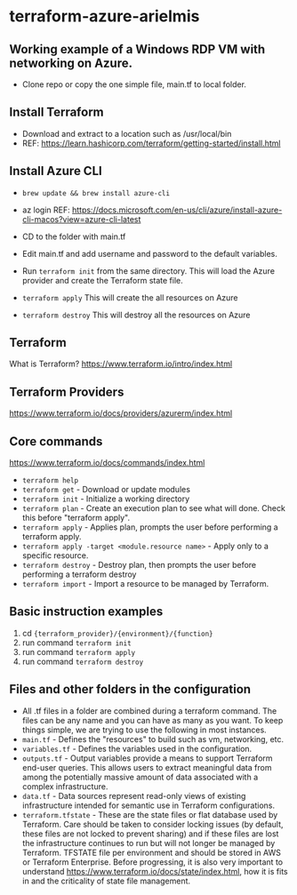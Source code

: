 # terraform-azure-arielmis

## Working example of a Windows RDP VM with networking on Azure.

* Clone repo or copy the one simple file, main.tf to local folder.

## Install Terraform
* Download and extract to a location such as /usr/local/bin
* REF: https://learn.hashicorp.com/terraform/getting-started/install.html

## Install Azure CLI
* `brew update && brew install azure-cli`
* az login
REF: https://docs.microsoft.com/en-us/cli/azure/install-azure-cli-macos?view=azure-cli-latest

* CD to the folder with main.tf

* Edit main.tf and add username and password to the default variables.

* Run `terraform init` from the same directory.
This will load the Azure provider and create the Terraform state file.

* `terraform apply`
This will create the all resources on Azure

* `terraform destroy`
This will destroy all the resources on Azure



## Terraform
What is Terraform?
https://www.terraform.io/intro/index.html

## Terraform Providers
https://www.terraform.io/docs/providers/azurerm/index.html

## Core commands
https://www.terraform.io/docs/commands/index.html
* `terraform help`
* `terraform get` - Download or update modules
* `terraform init` - Initialize a working directory
* `terraform plan` - Create an execution plan to see what will done. Check this before "terraform apply".
* `terraform apply` - Applies plan, prompts the user before performing a terraform apply.
* `terraform apply -target <module.resource name>` - Apply only to a specific resource.
* `terraform destroy` - Destroy plan, then prompts the user before performing a terraform destroy
* `terraform import`  - Import a resource to be managed by Terraform.

## Basic instruction examples
1. cd `{terraform_provider}/{environment}/{function}`
2. run command `terraform init`
3. run command `terraform apply`
4. run command `terraform destroy`

## Files and other folders in the configuration
* All .tf files in a folder are combined during a terraform command. The files can be any name and you can have as many as you want. To keep things simple, we are trying to use the following in most instances.
* `main.tf` - Defines the "resources" to build such as vm, networking, etc.
* `variables.tf` - Defines the variables used in the configuration.
* `outputs.tf` - Output variables provide a means to support Terraform end-user queries. This allows users to extract meaningful data from among the potentially massive amount of data associated with a complex infrastructure.
* `data.tf` - Data sources represent read-only views of existing infrastructure intended for semantic use in Terraform configurations.
* `terraform.tfstate` - These are the state files or flat database used by Terraform. Care should be taken to consider locking issues (by default, these files are not locked to prevent sharing) and if these files are lost the infrastructure continues to run but will not longer be managed by Terraform. TFSTATE file per environment and should be stored in AWS or Terraform Enterprise. Before progressing, it is also very important to understand https://www.terraform.io/docs/state/index.html, how it is fits in and the criticality of state file management.
